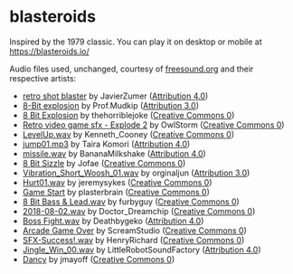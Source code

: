 # blasteroids 
Inspired by the 1979 classic. You can play it on desktop or mobile at https://blasteroids.io/

Audio files used, unchanged, courtesy of [freesound.org](https://freesound.org/) and their respective artists:
- [retro shot blaster](https://freesound.org/s/257232/) by JavierZumer ([Attribution 4.0](https://creativecommons.org/licenses/by/4.0/))
- [8-Bit explosion](https://freesound.org/s/386862/) by Prof.Mudkip ([Attribution 3.0](https://creativecommons.org/licenses/by/3.0/))
- [8 Bit Explosion](https://freesound.org/s/259962/) by thehorriblejoke ([Creative Commons 0](https://creativecommons.org/public-domain/cc0/))
- [Retro video game sfx - Explode 2](https://freesound.org/s/404755/) by OwlStorm ([Creative Commons 0](https://creativecommons.org/public-domain/cc0/))
- [LevelUp.wav](https://freesound.org/s/609335/) by Kenneth_Cooney ([Creative Commons 0](https://creativecommons.org/public-domain/cc0/))
- [jump01.mp3](https://freesound.org/s/211741/) by Taira Komori ([Attribution 4.0](https://creativecommons.org/licenses/by/4.0/))
- [missile.wav](https://freesound.org/s/632703/) by BananaMilkshake ([Attribution 4.0](https://creativecommons.org/licenses/by/4.0/))
- [8 Bit Sizzle](https://freesound.org/s/361211/) by Jofae ([Creative Commons 0](https://creativecommons.org/public-domain/cc0/))
- [Vibration_Short_Woosh_01.wav](https://freesound.org/s/402031/) by orginaljun ([Attribution 3.0](https://creativecommons.org/licenses/by/3.0/))
- [Hurt01.wav](https://freesound.org/s/341244/) by jeremysykes ([Creative Commons 0](https://creativecommons.org/public-domain/cc0/))
- [Game Start](https://freesound.org/s/243020/) by plasterbrain ([Creative Commons 0](https://creativecommons.org/public-domain/cc0/))
- [8 Bit Bass & Lead.wav](https://freesound.org/s/368770/) by furbyguy ([Creative Commons 0](https://creativecommons.org/public-domain/cc0/))
- [2018-08-02.wav](https://freesound.org/s/436507/) by Doctor_Dreamchip ([Creative Commons 0](https://creativecommons.org/public-domain/cc0/))
- [Boss Fight.wav](https://freesound.org/s/190843/) by Deathbygeko ([Attribution 4.0](https://creativecommons.org/licenses/by/4.0/))
- [Arcade Game Over](https://freesound.org/s/412168/) by ScreamStudio ([Creative Commons 0](https://creativecommons.org/public-domain/cc0/))
- [SFX-Success!.wav](https://freesound.org/s/448274/) by HenryRichard ([Creative Commons 0](https://creativecommons.org/public-domain/cc0/))
- [Jingle_Win_00.wav](https://freesound.org/s/270333/) by LittleRobotSoundFactory ([Attribution 4.0](https://creativecommons.org/licenses/by/4.0/))
- [Dancy](https://freesound.org/s/256143/) by jmayoff ([Creative Commons 0](https://creativecommons.org/public-domain/cc0/))
